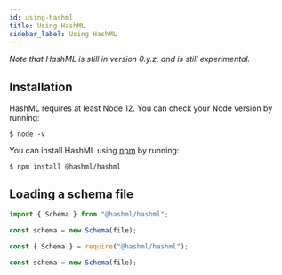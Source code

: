 ```yaml
---
id: using-hashml
title: Using HashML
sidebar_label: Using HashML
---
```


_Note that HashML is still in version 0.y.z, and is still experimental._

## Installation

HashML requires at least Node 12. You can check your Node version by running:

```console
$ node -v
```

You can install HashML using [npm](https://www.npmjs.com/) by running:

```console
$ npm install @hashml/hashml
```

## Loading a schema file

<!--DOCUSAURUS_CODE_TABS-->
<!--TypeScript-->
```ts
import { Schema } from "@hashml/hashml";

const schema = new Schema(file);
```
<!--JavaScript-->
```js
const { Schema } = require("@hashml/hashml");

const schema = new Schema(file);
```
<!--END_DOCUSAURUS_CODE_TABS-->
